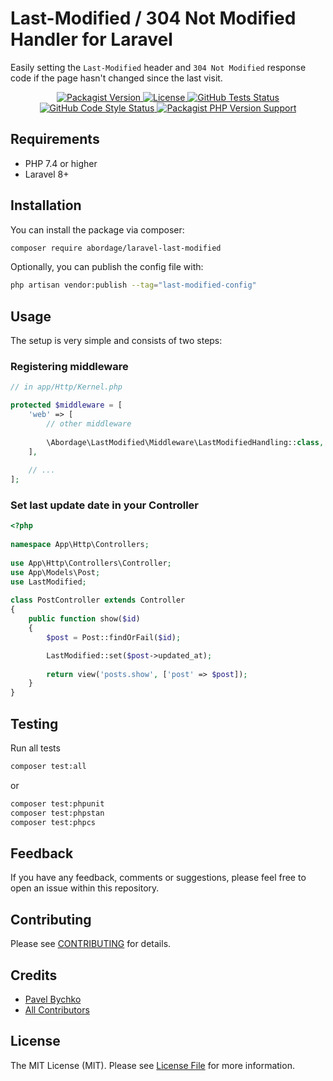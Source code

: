 # Last-Modified / 304 Not Modified Handler for Laravel

Easily setting the `Last-Modified` header and `304 Not Modified` response code if the page hasn't changed since the last visit.

<p style="text-align: center;">


<a href="https://packagist.org/packages/abordage/laravel-last-modified" title="Packagist version">
    <img alt="Packagist Version" src="https://img.shields.io/packagist/v/abordage/laravel-last-modified">
</a>



<a href="https://github.com/abordage/laravel-last-modified/blob/master/README.md" title="License">
    <img alt="License" src="https://img.shields.io/github/license/abordage/laravel-last-modified">
</a>



<a href="https://github.com/abordage/laravel-last-modified/actions/workflows/tests.yml" title="GitHub Tests Status">
    <img alt="GitHub Tests Status" src="https://img.shields.io/github/workflow/status/abordage/laravel-last-modified/tests?label=tests">
</a>



<a href="https://github.com/abordage/laravel-last-modified/actions/workflows/tests.yml" title="GitHub Code Style Status">
    <img alt="GitHub Code Style Status" src="https://img.shields.io/github/workflow/status/abordage/laravel-last-modified/php-cs-fixer?label=code%20style">
</a>



<a href="https://www.php.net/" title="PHP version">
    <img alt="Packagist PHP Version Support" src="https://img.shields.io/packagist/php-v/abordage/laravel-last-modified">
</a>


</p>


## Requirements
- PHP 7.4 or higher
- Laravel 8+

## Installation

You can install the package via composer:

```bash
composer require abordage/laravel-last-modified
```

Optionally, you can publish the config file with:

```bash
php artisan vendor:publish --tag="last-modified-config"
```
## Usage
The setup is very simple and consists of two steps:

### Registering middleware

```php
// in app/Http/Kernel.php

protected $middleware = [
    'web' => [
        // other middleware
        
        \Abordage\LastModified\Middleware\LastModifiedHandling::class,
    ],
    
    // ...
];
```

### Set last update date in your Controller

```php
<?php
 
namespace App\Http\Controllers;
 
use App\Http\Controllers\Controller;
use App\Models\Post;
use LastModified;
 
class PostController extends Controller
{
    public function show($id)
    {
        $post = Post::findOrFail($id);

        LastModified::set($post->updated_at);
        
        return view('posts.show', ['post' => $post]);
    }
}
```

## Testing

Run all tests

```bash
composer test:all
```

or

```bash
composer test:phpunit
composer test:phpstan
composer test:phpcs
```

## Feedback

If you have any feedback, comments or suggestions, please feel free to open an issue within this repository.

## Contributing

Please see [CONTRIBUTING](https://github.com/abordage/.github/blob/master/CONTRIBUTING.md) for details.

## Credits

- [Pavel Bychko](https://github.com/abordage)
- [All Contributors](../../contributors)

## License

The MIT License (MIT). Please see [License File](LICENSE.md) for more information.
